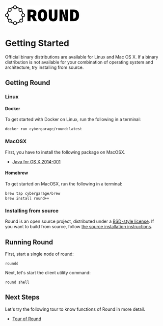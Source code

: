 ![round_logo](./img/round_logo.png)

# Getting Started

Official binary distributions are available for Linux and Mac OS X. If a binary distribution is not available for your combination of operating system and architecture, try installing from source.

## Getting Round

### Linux

#### Docker

To get started with Docker on Linux, run the following in a terminal:

```
docker run cybergarage/round:latest
```

### MacOSX

First, you have to install the following package on MacOSX.

- [Java for OS X 2014-001](http://support.apple.com/kb/DL1572)

#### Homebrew

To get started on MacOSX, run the following in a terminal:

```
brew tap cybergarage/brew
brew install round++
```

### Installing from source

Round is an open source project, distributed under a [BSD-style license](../LICENSE). If you want to  build from source, follow [the source installation instructions](./round_install_from_source.md).

## Running Round

First, start a single node of round:

```
roundd
```

Next, let's start the client utility command:

```
round shell
```

## Next Steps

Let's try the following tour to know functions of Round in more detail.

- [Tour of Round](./round_tour.md)

